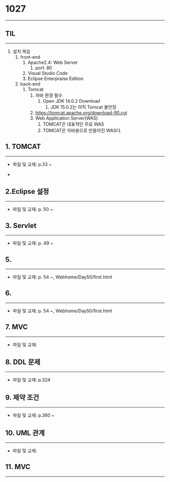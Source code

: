 # 1027

------



## TIL

------

1. 설치 복습
   1. front-end
      1. Apache2.4: Web Server
         1. port: 80
      2. Visual Studio Code
      3. Eclipse Enterpraise Edition
   2. back-end
      1. Tomcat
         1. 자바 환경 필수
            1. Open JDK 14.0.2 Download
               1. JDK 15.0.2는 아직 Tomcat 불안정
         2. https://tomcat.apache.org/download-90.cgi
         3. Web Application Server(WAS)
            1. TOMCAT은 대표적인 무료 WAS
            2. TOMCAT은 자바용으로 만들어진 WAS다.


## 1. TOMCAT

------

- 파일 및 교재: p.33 ~ 

- 

## 2.Eclipse 설정

------

- 파일 및 교재: p. 50 ~


## 3.  Servlet

------

- 파일 및 교재: p. 49 ~ 



## 5.  

------

- 파일 및 교재: p. 54 ~, Webhome/Day50/first.html

## 6.   

------

- 파일 및 교재: p. 54 ~, Webhome/Day50/first.html


## 7.  MVC

------

- 파일 및 교재: 

## 8.  DDL 문제

------

- 파일 및 교재: p.324


## 9. 제약 조건

------

- 파일 및 교재: p.360 ~ 

## 10. UML 관계

------

- 파일 및 교재: 
  

## 11. MVC

------

